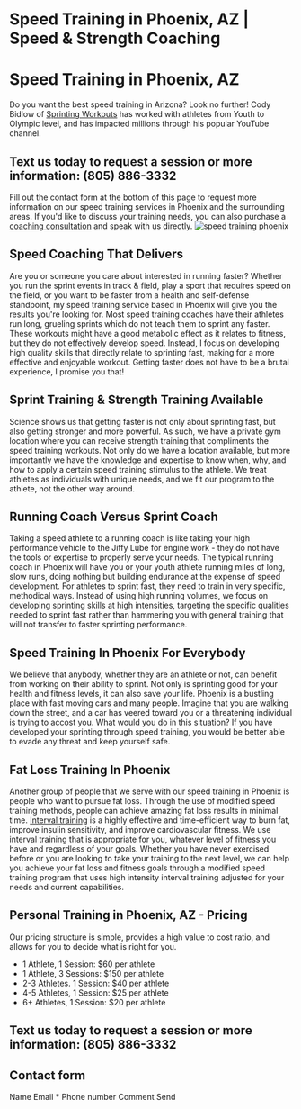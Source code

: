 #  Speed Training in Phoenix, AZ | Speed & Strength Coaching 
# Speed Training in Phoenix, AZ
Do you want the best speed training in Arizona? Look no further! Cody Bidlow of [Sprinting Workouts](https://sprintingworkouts.com "sprinting workouts") has worked with athletes from Youth to Olympic level, and has impacted millions through his popular YouTube channel.
## **Text us today to request a session or more information: (805) 886-3332**
Fill out the contact form at the bottom of this page to request more information on our speed training services in Phoenix and the surrounding areas. If you'd like to discuss your training needs, you can also purchase a [coaching consultation](https://306jemgc8xgsok4c-1544454207.shopifypreview.com/products/coaching-consultation) and speak with us directly.
![speed training phoenix](https://cdn.shopify.com/s/files/1/0015/4445/4207/files/block_start_side_view_small_file_size_480x480.jpg?v=1634657963)
## Speed Coaching That Delivers
Are you or someone you care about interested in running faster? Whether you run the sprint events in track & field, play a sport that requires speed on the field, or you want to be faster from a health and self-defense standpoint, my speed training service based in Phoenix will give you the results you're looking for.
Most speed training coaches have their athletes run long, grueling sprints which do not teach them to sprint any faster. These workouts might have a good metabolic effect as it relates to fitness, but they do not effectively develop speed.
Instead, I focus on developing high quality skills that directly relate to sprinting fast, making for a more effective and enjoyable workout. Getting faster does not have to be a brutal experience, I promise you that!
## Sprint Training & Strength Training Available
Science shows us that getting faster is not only about sprinting fast, but also getting stronger and more powerful. As such, we have a private gym location where you can receive strength training that compliments the speed training workouts.
Not only do we have a location available, but more importantly we have the knowledge and expertise to know when, why, and how to apply a certain speed training stimulus to the athlete. We treat athletes as individuals with unique needs, and we fit our program to the athlete, not the other way around.
## Running Coach Versus Sprint Coach
Taking a speed athlete to a running coach is like taking your high performance vehicle to the Jiffy Lube for engine work - they do not have the tools or expertise to properly serve your needs.
The typical running coach in Phoenix will have you or your youth athlete running miles of long, slow runs, doing nothing but building endurance at the expense of speed development.
For athletes to sprint fast, they need to train in very specific, methodical ways. Instead of using high running volumes, we focus on developing sprinting skills at high intensities, targeting the specific qualities needed to sprint fast rather than hammering you with general training that will not transfer to faster sprinting performance.
## Speed Training In Phoenix For Everybody
We believe that anybody, whether they are an athlete or not, can benefit from working on their ability to sprint. Not only is sprinting good for your health and fitness levels, it can also save your life.
Phoenix is a bustling place with fast moving cars and many people. Imagine that you are walking down the street, and a car has veered toward you or a threatening individual is trying to accost you. What would you do in this situation? If you have developed your sprinting through speed training, you would be better able to evade any threat and keep yourself safe.
## Fat Loss Training In Phoenix
Another group of people that we serve with our speed training in Phoenix is people who want to pursue fat loss.
Through the use of modified speed training methods, people can achieve amazing fat loss results in minimal time. [Interval training](https://www.ncbi.nlm.nih.gov/pmc/articles/PMC2991639/ "interval training") is a highly effective and time-efficient way to burn fat, improve insulin sensitivity, and improve cardiovascular fitness.
We use interval training that is appropriate for you, whatever level of fitness you have and regardless of your goals. Whether you have never exercised before or you are looking to take your training to the next level, we can help you achieve your fat loss and fitness goals through a modified speed training program that uses high intensity interval training adjusted for your needs and current capabilities.
## Personal Training in Phoenix, AZ - Pricing
Our pricing structure is simple, provides a high value to cost ratio, and allows for you to decide what is right for you.
  * 1 Athlete, 1 Session: $60 per athlete
  * 1 Athlete, 3 Sessions: $150 per athlete
  * 2-3 Athletes. 1 Session: $40 per athlete
  * 4-5 Athletes, 1 Session: $25 per athlete
  * 6+ Athletes, 1 Session: $20 per athlete


## **Text us today to request a session or more information: (805) 886-3332**
## Contact form
Name
Email *
Phone number
Comment
Send 
